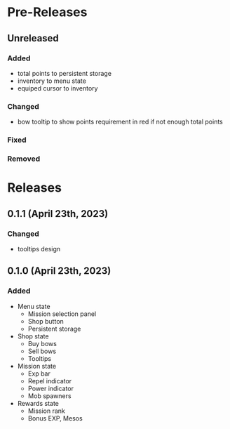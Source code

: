 # Pre-Releases

## Unreleased

### Added

- total points to persistent storage
- inventory to menu state
- equiped cursor to inventory

### Changed

- bow tooltip to show points requirement in red if not enough total points

### Fixed

### Removed

# Releases

## 0.1.1 (April 23th, 2023)

### Changed

- tooltips design

## 0.1.0 (April 23th, 2023)

### Added

- Menu state
  - Mission selection panel
  - Shop button
  - Persistent storage
- Shop state
  - Buy bows
  - Sell bows
  - Tooltips
- Mission state
  - Exp bar
  - Repel indicator
  - Power indicator
  - Mob spawners
- Rewards state
  - Mission rank
  - Bonus EXP, Mesos
